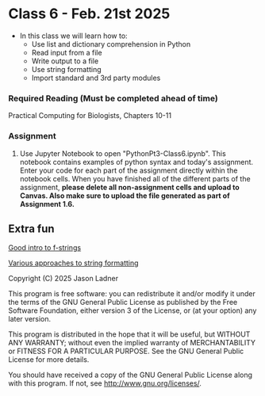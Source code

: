 # Class 6 - Feb. 21st 2025
- In this class we will learn how to:
    - Use list and dictionary comprehension in Python
    - Read input from a file
    - Write output to a file
    - Use string formatting
    - Import standard and 3rd party modules

### Required Reading (**Must be completed ahead of time**)
Practical Computing for Biologists, Chapters 10-11

### Assignment

1. Use Jupyter Notebook to open "PythonPt3-Class6.ipynb". This notebook contains examples of python syntax and today's assignment. Enter your code for each part of the assignment directly within the notebook cells. When you have finished all of the different parts of the assignment, **please delete all non-assignment cells and upload to Canvas. Also make sure to upload the file generated as part of Assignment 1.6.**

## Extra fun

[Good intro to f-strings](https://realpython.com/python-f-strings/)

[Various approaches to string formatting](https://docs.python.org/3/tutorial/inputoutput.html)

Copyright (C) 2025  Jason Ladner

This program is free software: you can redistribute it and/or modify
it under the terms of the GNU General Public License as published by
the Free Software Foundation, either version 3 of the License, or
(at your option) any later version.

This program is distributed in the hope that it will be useful,
but WITHOUT ANY WARRANTY; without even the implied warranty of
MERCHANTABILITY or FITNESS FOR A PARTICULAR PURPOSE.  See the
GNU General Public License for more details.

You should have received a copy of the GNU General Public License
along with this program.  If not, see <http://www.gnu.org/licenses/>.



